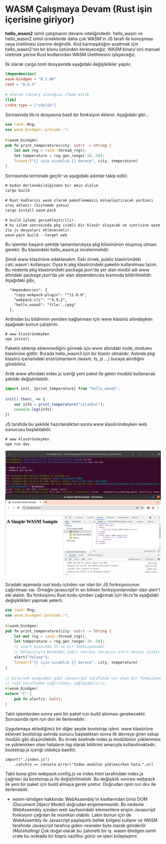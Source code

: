 # WASM Çalışmaya Devam (Rust işin içerisine giriyor)

**hello_wasm2** isimli çalışmanın devamı niteliğindedir. hello_wasm ve hello_wasm2 isimli örneklerde daha çok WASM'ın JS tarafı ile konuşması veya üretilmesi üzerine değindik. Kod karmaşıklığını azaltmak için hello_wasm2'nin bir klonu üstünden ilerleyeceğiz. WASM binary'sini manuel üretmek yerine Rust kodlarından WASM üretilmesini işleyeceğiz.

İlk olarak cargo.toml dosyasında aşağıdaki değişiklikler yapılır.

```toml
[dependencies]
wasm-bindgen = "0.2.80"
rand = "0.8.5"

# shared library olacağını ifade ettik
[lib]
crate-type = ["cdylib"]
```

Sonrasında lib.rs dosyasına basit bir fonksiyon eklenir. Aşağıdaki gibi...

```rust
use rand::Rng;
use wasm_bindgen::prelude::*;

#[wasm_bindgen]
pub fn print_temperature(city: &str) -> String {
    let mut rng = rand::thread_rng();
    let temperature = rng.gen_range(-10..50);
    format!("{} için sıcaklık {} derece", city, temperature)
}
```

Sonrasında terminale geçilir ve aşağıdaki adımlar takip edilir.

```shell
# kodun derlenebildiğinden bir emin olalım
cargo build

# Rust kodlarını wasm olarak paketlememizi kolaylaştıracak yardımcı araç eklenir (Sistemde yoksa)
cargo install wasm-pack

# build işlemi gerçekleştirilir.
# bu işlem sonrasında pkg isimli bir klasör oluşacak ve içerisine wasm ile js dosyaları eklenecektir.
wasm-pack build --target web
```

Bu işlemler başarılı şekilde tamamlandıysa pkg klösörünün oluşmuş olması gerekir. Bu klasördeki hello_wasm.js incelenmelidir.

Şimdi www klasörüne odaklanalım. Eski örnek, public klasöründeki calc.wasm'ı kullanıyor. Oysa ki pkg klasöründeki paketin kullanılması lazım. Bu nedenle pkg klasöründeki package.json'da yer alan modül adı www altındaki package.json'da yer alan dependencies kısmında bildirilmelidir. Aşağıdaki gibi,

```text
  "dependencies": {
    "copy-webpack-plugin": "^11.0.0",
    "webpack-cli": "^4.9.2",
    "hello_wasm3": "file:../pkg"
  },
```

Ardından bu bildirimin yeniden bağlanması için www klasörü altındayken aşağıdaki komut çalıştırılır.

```shell
# www klasöründeyken
npm install
```

Paketin eklenip eklenmediğini görmek için www altındaki node_modules klasörüne gidilir. Burada hello_wasm3 için bir klasör olmalıdır. Aslında pkg klasörü içerisindeki enstrümanların *(wasm, ts, js ...)* buraya alındığını görebiliriz.

Artık www altındaki index.js içeriği yeni paket ile gelen modülü kullanacak şekilde değiştirilebilir.

```javascript
import init, {print_temperature} from "hello_wasm3";

init().then(_ => {
    var info = print_temperature("istanbul");
    console.log(info);
})
```

JS tarafıda bu şekilde hazırlandıktan sonra www klasöründeyken web sunucusu başlatılabilir.

```shell
# www klasöründeyken
npm run dev
```

![../images/hello_wasm11.png](../images/hello_wasm_11.png)

Sıradaki aşamada rust kodu içinden var olan bir JS fonksiyonunun çağırılması var. Örneğin javascript'in en bilinen fonksiyonlarından olan alert'i ele alalım. Bu fonksiyonu Rust kodu içinden çağırmak için lib.rs'te aşağıdaki değişiklikleri yapmak yeterli.

```rust
use rand::Rng;
use wasm_bindgen::prelude::*;

#[wasm_bindgen]
pub fn print_temperature(city: &str) -> String {
    let mut rng = rand::thread_rng();
    let temperature = rng.gen_range(-10..50);
    // alert esasında JS'in bir fonksiyonudur.
    // Dolayısıyla buradaki çağrı sonrası tarayıca alert mesajı işletilecektir.
    alert("Volaaa");
    format!("{} için sıcaklık {} derece", city, temperature)
}

// Dilersek aşağıdaki gibi Javascript tarafında var olan bir fonksiyonun
// rust tarafından çağırılması sağlayabiliriz.
#[wasm_bindgen]
extern "C" {
    pub fn alert(s: &str);
}
```

Tabii işlemlerden sonra yeni bir paket için build alınması gerekecektir. Sonrasında *npm run dev* ile ilerlenebilir.

Uygulamaya eklediğimiz bir diğer şeyde bootstrap işlevi. www klasörüne eklenen bootstrap aslında sunucu başladıktan sonra ilk devreye giren setup modülü gibi düşünülebilir. Bu örnek özelinde index.js modülünün yüklenmesi ve yüklenirken olası hataların log olarak bildirimi amacıyla kullanılmaktadır. bootstrap.js içeriği oldukça basittir.

```text
import("./index.js")
    .catch(e => console.error("Index modülün yüklenirken hata.",e))
```

Tabii buna göre webpack.config.js ve index.html tarafındaki index.js çağrıları da bootstrap.js ile değiştirilmelidir. Bu değişiklik sonrası webpack ile yeni bir paket için build almaya gerek yoktur. Doğrudan *npm run dev* ile ilerlenebilir. 

- wasm-bindgen hakkında: WebAssembly'ın kısıtlarından birisi DOM *(Document Object Model)* doğrudan erişememesidir. Bu nedenle WebAssembly içinden web sayfasındaki elementlere erişim Javascript fonksiyon çağrıları ile mümkün olabilir. Lakin bunun için de WebAssembly ile Javascript paylaşımlı bellek bölgesi kullanır ve WASM tarafında Javascript tarafına giden nesneler byte olarak gönderilir *(Marshalling)* Çok doğal olarak bu zahmetli bir iş. wasm-bindgen isimli crate bu noktada bir köprü vazifesi görür ve işleri kolaylaştırır.

